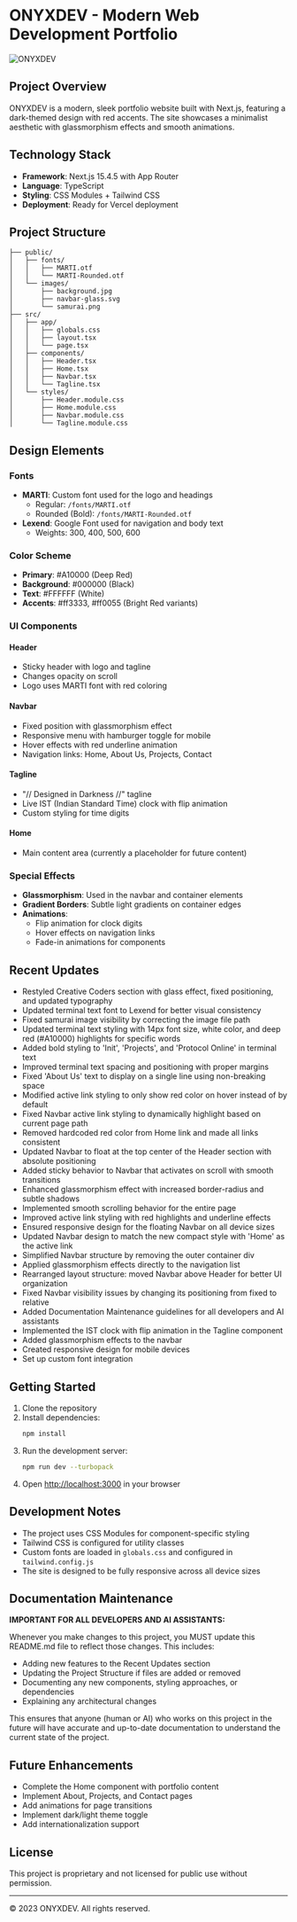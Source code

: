 # ONYXDEV - Modern Web Development Portfolio

![ONYXDEV](./public/images/samurai.png)

## Project Overview

ONYXDEV is a modern, sleek portfolio website built with Next.js, featuring a dark-themed design with red accents. The site showcases a minimalist aesthetic with glassmorphism effects and smooth animations.

## Technology Stack

- **Framework**: Next.js 15.4.5 with App Router
- **Language**: TypeScript
- **Styling**: CSS Modules + Tailwind CSS
- **Deployment**: Ready for Vercel deployment

## Project Structure

```
├── public/
│   ├── fonts/
│   │   ├── MARTI.otf
│   │   └── MARTI-Rounded.otf
│   └── images/
│       ├── background.jpg
│       ├── navbar-glass.svg
│       └── samurai.png
├── src/
│   ├── app/
│   │   ├── globals.css
│   │   ├── layout.tsx
│   │   └── page.tsx
│   ├── components/
│   │   ├── Header.tsx
│   │   ├── Home.tsx
│   │   ├── Navbar.tsx
│   │   └── Tagline.tsx
│   └── styles/
│       ├── Header.module.css
│       ├── Home.module.css
│       ├── Navbar.module.css
│       └── Tagline.module.css
```

## Design Elements

### Fonts

- **MARTI**: Custom font used for the logo and headings
  - Regular: `/fonts/MARTI.otf`
  - Rounded (Bold): `/fonts/MARTI-Rounded.otf`
- **Lexend**: Google Font used for navigation and body text
  - Weights: 300, 400, 500, 600

### Color Scheme

- **Primary**: #A10000 (Deep Red)
- **Background**: #000000 (Black)
- **Text**: #FFFFFF (White)
- **Accents**: #ff3333, #ff0055 (Bright Red variants)

### UI Components

#### Header
- Sticky header with logo and tagline
- Changes opacity on scroll
- Logo uses MARTI font with red coloring

#### Navbar
- Fixed position with glassmorphism effect
- Responsive menu with hamburger toggle for mobile
- Hover effects with red underline animation
- Navigation links: Home, About Us, Projects, Contact

#### Tagline
- "// Designed in Darkness //" tagline
- Live IST (Indian Standard Time) clock with flip animation
- Custom styling for time digits

#### Home
- Main content area (currently a placeholder for future content)

### Special Effects

- **Glassmorphism**: Used in the navbar and container elements
- **Gradient Borders**: Subtle light gradients on container edges
- **Animations**: 
  - Flip animation for clock digits
  - Hover effects on navigation links
  - Fade-in animations for components

## Recent Updates

- Restyled Creative Coders section with glass effect, fixed positioning, and updated typography
- Updated terminal text font to Lexend for better visual consistency
- Fixed samurai image visibility by correcting the image file path
- Updated terminal text styling with 14px font size, white color, and deep red (#A10000) highlights for specific words
- Added bold styling to 'Init', 'Projects', and 'Protocol Online' in terminal text
- Improved terminal text spacing and positioning with proper margins
- Fixed 'About Us' text to display on a single line using non-breaking space
- Modified active link styling to only show red color on hover instead of by default
- Fixed Navbar active link styling to dynamically highlight based on current page path
- Removed hardcoded red color from Home link and made all links consistent
- Updated Navbar to float at the top center of the Header section with absolute positioning
- Added sticky behavior to Navbar that activates on scroll with smooth transitions
- Enhanced glassmorphism effect with increased border-radius and subtle shadows
- Implemented smooth scrolling behavior for the entire page
- Improved active link styling with red highlights and underline effects
- Ensured responsive design for the floating Navbar on all device sizes
- Updated Navbar design to match the new compact style with 'Home' as the active link
- Simplified Navbar structure by removing the outer container div
- Applied glassmorphism effects directly to the navigation list
- Rearranged layout structure: moved Navbar above Header for better UI organization
- Fixed Navbar visibility issues by changing its positioning from fixed to relative
- Added Documentation Maintenance guidelines for all developers and AI assistants
- Implemented the IST clock with flip animation in the Tagline component
- Added glassmorphism effects to the navbar
- Created responsive design for mobile devices
- Set up custom font integration

## Getting Started

1. Clone the repository
2. Install dependencies:
   ```bash
   npm install
   ```
3. Run the development server:
   ```bash
   npm run dev --turbopack
   ```
4. Open [http://localhost:3000](http://localhost:3000) in your browser

## Development Notes

- The project uses CSS Modules for component-specific styling
- Tailwind CSS is configured for utility classes
- Custom fonts are loaded in `globals.css` and configured in `tailwind.config.js`
- The site is designed to be fully responsive across all device sizes

## Documentation Maintenance

**IMPORTANT FOR ALL DEVELOPERS AND AI ASSISTANTS:**

Whenever you make changes to this project, you MUST update this README.md file to reflect those changes. This includes:

- Adding new features to the Recent Updates section
- Updating the Project Structure if files are added or removed
- Documenting any new components, styling approaches, or dependencies
- Explaining any architectural changes

This ensures that anyone (human or AI) who works on this project in the future will have accurate and up-to-date documentation to understand the current state of the project.

## Future Enhancements

- Complete the Home component with portfolio content
- Implement About, Projects, and Contact pages
- Add animations for page transitions
- Implement dark/light theme toggle
- Add internationalization support

## License

This project is proprietary and not licensed for public use without permission.

---

© 2023 ONYXDEV. All rights reserved.

